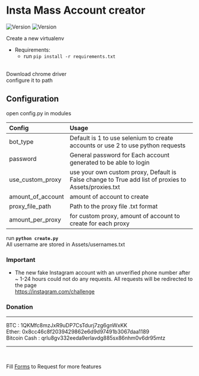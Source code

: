 # Insta Mass Account creator
![Version](https://img.shields.io/badge/version-1.1.0-brightgreen.svg?style=flat-square)
![Version](https://img.shields.io/badge/release-beta-green.svg?style=flat-square)

Create a new virtualenv

- Requirements:<br>
  - run `pip install -r requirements.txt`
<br>
Download chrome driver<br> 
configure it to path<br> 



## Configuration
open config.py in modules

| Config | Usage |
| :---         |  :---     |
| bot_type| Default is 1 to use selenium to create accounts or use 2 to use python requests|
| password | General password for Each account generated to be able to login |
| use_custom_proxy | use your own custom proxy, Default is False change to True add list of proxies to Assets/proxies.txt |
| amount_of_account | amount of account to create |  
| proxy_file_path | Path to the proxy file .txt format |
| amount_per_proxy| for custom proxy, amount of account to create for each proxy |


run <strong>`python create.py`</strong>
<br>
All username are stored in Assets/usernames.txt

### Important
-  The new fake Instagram account with an unverified phone number after ~ 1-24 hours could not do any requests. All requests will be redirected to the page           
<a href="https://instagram.com/challenge">https://instagram.com/challenge</a>

### Donation
<hr>
BTC : 1QKMfc8mzJxR9uDP7CsTdurj7zg6gnWxKK
<br>
Ether: 0x8cc46c8f2039429862e6d9d97491b3067daa1189 
<br>
Bitcoin Cash : qrlu8gv332eeda9erlavdg885sx86nhm0v6dr95mtz
<hr>
<br>

Fill <a href="https://goo.gl/forms/ZgL8r2DjuaM7xl9R2">Forms</a> to Request for more features


